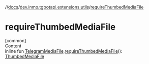 //[docs](../../index.md)/[dev.inmo.tgbotapi.extensions.utils](index.md)/[requireThumbedMediaFile](require-thumbed-media-file.md)



# requireThumbedMediaFile  
[common]  
Content  
inline fun [TelegramMediaFile](../dev.inmo.tgbotapi.types.files.abstracts/-telegram-media-file/index.md).[requireThumbedMediaFile](require-thumbed-media-file.md)(): [ThumbedMediaFile](../dev.inmo.tgbotapi.types.files.abstracts/-thumbed-media-file/index.md)  



